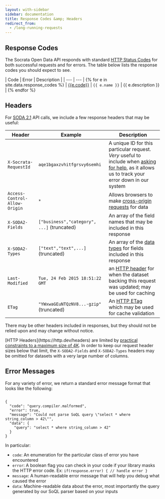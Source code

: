```yaml
---
layout: with-sidebar
sidebar: documentation
title: Response Codes &amp; Headers
redirect_from:
  - /long-running-requests
---
```


## Response Codes

The Socrata Open Data API responds with standard [HTTP Status Codes](https://http.dog/) for both successful requests and for errors. The table below lists the response codes you should expect to see. 

| Code                          | Error          | Description         |
| ---                           | ---            |
{% for e in site.data.response_codes %} | <a href="{{ e.url }}" class="code {{ e.class }}">{{e.code}}</a> | `{{ e.name }}` | {{ e.description }} |
{% endfor %}

## Headers

For [SODA 2.1](/docs/endpoints.html) API calls, we include a few response headers that may be useful:

| Header | Example | Description |
| --- | --- | --- |
| `X-Socrata-RequestId` | `aqe1bgaxzvhitfgrsvy6semhi` | A unique ID for this particular request. _Very_ useful to include when [asking for help](/support.html), as it allows us to track your error down in our system |
| `Access-Control-Allow-Origin` | `*` | Allows browsers to make [cross-origin requests](/docs/cors-and-jsonp.html) for data |
| `X-SODA2-Fields` | `["business","category", ...]` (truncated) | An array of the field names that may be included in this response |
| `X-SODA2-Types` | `["text","text",...]` (truncated) | An array of the [data types](/docs/datatypes/) for fields included in this response |
| `Last-Modified` | `Tue, 24 Feb 2015 18:51:22 GMT` | an [HTTP header](https://http.dev/last-modified) for when the dataset backing this request was updated; may be used for caching |
| `ETag` | `"YWxwaGEuNTQzNV8...-gzip"` (truncated) | An [HTTP ETag](https://en.wikipedia.org/wiki/HTTP_ETag) which may be used for cache validation |

There may be other headers included in responses, but they should not be relied upon and may change without notice.

<p class="alert alert-info">[HTTP Headers](https://http.dev/headers) are limited by <a href="https://stackoverflow.com/questions/686217/maximum-on-http-header-values">practical constraints to a maximum size of 4K</a>. In order to keep our request header sizes below that limit, the <code>X-SODA2-Fields</code> and <code>X-SODA2-Types</code> headers may be omitted for datasets with a very large number of columns.</p>

## Error Messages

For any variety of error, we return a standard error message format that looks like the following:

<pre><code>
{
  "code": "query.compiler.malformed",
  "error": true,
  "message": "Could not parse SoQL query \"select * where string_column > 42\"",
  "data": {
    "query": "select * where string_column > 42"
  }
}
</code></pre>

In particular:

- `code`: An enumeration for the particular class of error you have encountered
- `error`: A boolean flag you can check in your code if your library masks the HTTP error code. Ex: `if(response.error) { // handle error }`
- `message`: A human-readable error message that will help you debug what caused the error
- `data`: Machine-readable data about the error, most importantly the query generated by our SoQL parser based on your inputs
